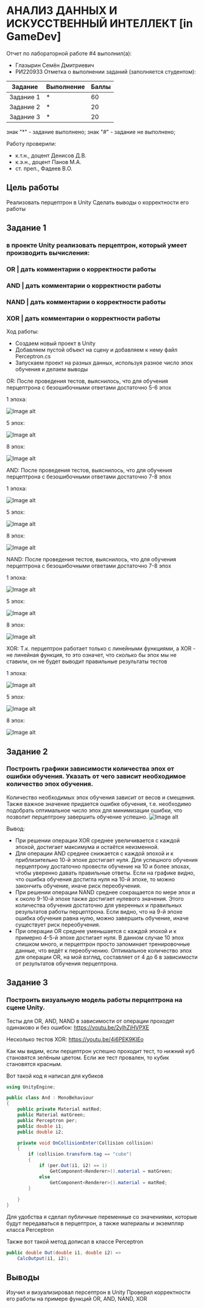 # АНАЛИЗ ДАННЫХ И ИСКУССТВЕННЫЙ ИНТЕЛЛЕКТ [in GameDev]
Отчет по лабораторной работе #4 выполнил(а):
- Глазырин Семён Дмитриевич
- РИ220933
Отметка о выполнении заданий (заполняется студентом):

| Задание | Выполнение | Баллы |
| ------ | ------ | ------ |
| Задание 1 | * | 60 |
| Задание 2 | * | 20 |
| Задание 3 | * | 20 |

знак "*" - задание выполнено; знак "#" - задание не выполнено;

Работу проверили:
- к.т.н., доцент Денисов Д.В.
- к.э.н., доцент Панов М.А.
- ст. преп., Фадеев В.О.

## Цель работы
Реализовать перцептрон в Unity
Сделать выводы о корректности его работы

## Задание 1
### в проекте Unity реализовать перцептрон, который умеет производить вычисления:
### OR | дать комментарии о корректности работы
### AND | дать комментарии о корректности работы
### NAND | дать комментарии о корректности работы
### XOR | дать комментарии о корректности работы

Ход работы:
- Создаем новый проект в Unity
- Добавляем пустой объект на сцену и добавляем к нему файл Perceptron.cs
- Запускаем проект на разных данных, используя разное число эпох обучения и делаем выводы

OR:
После проведения тестов, выяснилось, что для обучения перцептрона с безошибочными ответами достаточно 5-6 эпох

1 эпоха:

![Image alt](https://github.com/SemenGlazyrin/Unity/blob/a7072130d5135d8de1a0321ff4d8a75fab564130/screens/lab4/1/or.png)

5 эпох:

![Image alt](https://github.com/SemenGlazyrin/Unity/blob/a7072130d5135d8de1a0321ff4d8a75fab564130/screens/lab4/5/or.png)

8 эпох:

![Image alt](https://github.com/SemenGlazyrin/Unity/blob/a7072130d5135d8de1a0321ff4d8a75fab564130/screens/lab4/8/or.png)

AND:
После проведения тестов, выяснилось, что для обучения перцептрона с безошибочными ответами достаточно 7-8 эпох

1 эпоха:

![Image alt](https://github.com/SemenGlazyrin/Unity/blob/a7072130d5135d8de1a0321ff4d8a75fab564130/screens/lab4/1/and.png)

5 эпох:

![Image alt](https://github.com/SemenGlazyrin/Unity/blob/a7072130d5135d8de1a0321ff4d8a75fab564130/screens/lab4/5/and.png)

8 эпох:

![Image alt](https://github.com/SemenGlazyrin/Unity/blob/a7072130d5135d8de1a0321ff4d8a75fab564130/screens/lab4/8/and.png)

NAND:
После проведения тестов, выяснилось, что для обучения перцептрона с безошибочными ответами достаточно 7-8 эпох

1 эпоха:

![Image alt](https://github.com/SemenGlazyrin/Unity/blob/a7072130d5135d8de1a0321ff4d8a75fab564130/screens/lab4/1/nand.png)

5 эпох:

![Image alt](https://github.com/SemenGlazyrin/Unity/blob/a7072130d5135d8de1a0321ff4d8a75fab564130/screens/lab4/5/nand.png)

8 эпох:

![Image alt](https://github.com/SemenGlazyrin/Unity/blob/a7072130d5135d8de1a0321ff4d8a75fab564130/screens/lab4/8/nand.png)

XOR:
Т.к. перцептрон работает только с линейными функциями, а ХОR - не линейная функция, то это означет, что сколько бы эпох мы не ставили, он не будет выводит правильные результаты тестов

1 эпоха:

![Image alt](https://github.com/SemenGlazyrin/Unity/blob/a7072130d5135d8de1a0321ff4d8a75fab564130/screens/lab4/1/xor.png)

5 эпох:

![Image alt](https://github.com/SemenGlazyrin/Unity/blob/a7072130d5135d8de1a0321ff4d8a75fab564130/screens/lab4/5/xor.png)

8 эпох:

![Image alt](https://github.com/SemenGlazyrin/Unity/blob/a7072130d5135d8de1a0321ff4d8a75fab564130/screens/lab4/8/xor.png)

## Задание 2
### Построить графики зависимости количества эпох от ошибки обучения. Указать от чего зависит необходимое количество эпох обучения.
Количество необходимых эпох обучения зависит от весов и смещения. Также важное значение придается ошибке обучения, т.е. необходимо подобрать оптимальное число эпох для минимизации ошибки, что позволит перцептрону завершить обучение успешно.
![Image alt](https://github.com/SemenGlazyrin/Unity/blob/a7072130d5135d8de1a0321ff4d8a75fab564130/screens/lab4/tabl.png)

Вывод:
- При решении операции XOR среднее увеличивается с каждой эпохой, достигает максимума и остаётся неизменной.
- Для операции AND среднее снижается с каждой эпохой и к приблизительно 10-й эпохе достигает нуля. Для успешного обучения перцептрону достаточно провести обучение на 10 и более эпохах, чтобы уверенно давать правильные ответы. Если на графике видно, что ошибка обучения достигла нуля на 10-й эпохе, то можно закончить обучение, иначе риск переобучения.
- При решении операции NAND среднее сокращается по мере эпох и к около 9-10-й эпохе также достигает нулевого значения. Этого количества обучения достаточно для уверенных и правильных результатов работы перцептрона. Если видно, что на 9-й эпохе ошибка обучения равна нулю, можно завершить обучение, иначе существует риск переобучения.
- При операции OR среднее уменьшается с каждой эпохой и к примерно 4-5-й эпохе достигает нуля. В данном случае 10 эпох слишком много, и перцептрон просто запоминает тренировочные данные, что ведёт к переобучению. Оптимальное количество эпох для операции OR, на мой взгляд, составляет от 4 до 6 в зависимости от результатов обучения перцептрона.

## Задание 3
### Построить визуальную модель работы перцептрона на сцене Unity.
Тесты для OR, AND, NAND в зависимости от операции проходят одинаково и без ошибок: https://youtu.be/2ylhZjHVPXE

Несколько тестов XOR: https://youtu.be/4i6PEK9KIEo

Как мы видим, если перцептрон успешно проходит тест, то нижний куб становятся зелёным цветом. Если же тест провален, то кубик становятся красным.

Вот такой код я написал для кубиков

```cs
using UnityEngine;

public class And : MonoBehaviour
{
    public private Material matRed;
    public Material matGreen;
    public Perceptron per;
    public double i1;
    public double i2;

    private void OnCollisionEnter(Collision collision)
    {
        if (collision.transform.tag == "cube")
        {
            if (per.Out(i1, i2) == 1)
                GetComponent<Renderer>().material = matGreen;
            else 
                GetComponent<Renderer>().material = matRed;
        }
            
    }
}
```

Для удобства я сделал публичные переменные со значениями, которые будут передаваться в перцептрон, а также материалы и экземпляр класса Perceptron

Также вот такой метод дописал в классе Perceptron

```cs
public double Out(double i1, double i2) =>
	CalcOutput(i1, i2);
```

## Выводы
Изучил и визуализировал персептрон в Unity
Проверил корректности его работы на примере функций OR, AND, NAND, XOR